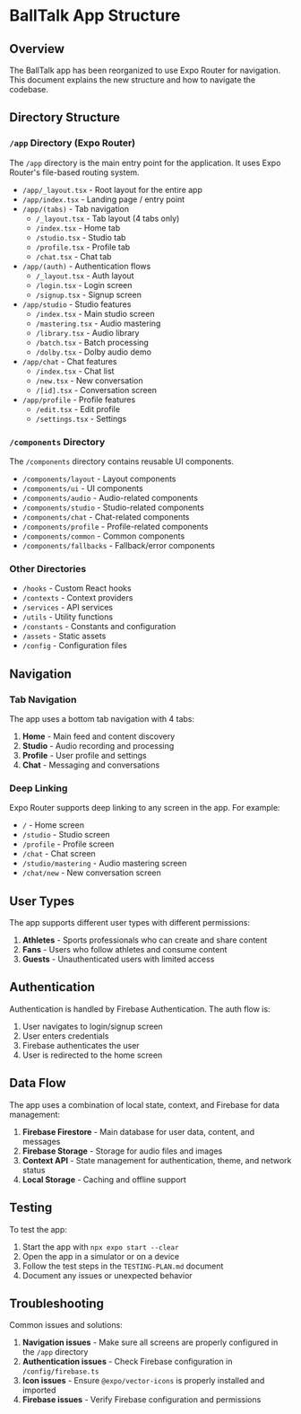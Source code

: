 # BallTalk App Structure

## Overview

The BallTalk app has been reorganized to use Expo Router for navigation. This document explains the new structure and how to navigate the codebase.

## Directory Structure

### `/app` Directory (Expo Router)

The `/app` directory is the main entry point for the application. It uses Expo Router's file-based routing system.

- `/app/_layout.tsx` - Root layout for the entire app
- `/app/index.tsx` - Landing page / entry point
- `/app/(tabs)` - Tab navigation
  - `/_layout.tsx` - Tab layout (4 tabs only)
  - `/index.tsx` - Home tab
  - `/studio.tsx` - Studio tab
  - `/profile.tsx` - Profile tab
  - `/chat.tsx` - Chat tab
- `/app/(auth)` - Authentication flows
  - `/_layout.tsx` - Auth layout
  - `/login.tsx` - Login screen
  - `/signup.tsx` - Signup screen
- `/app/studio` - Studio features
  - `/index.tsx` - Main studio screen
  - `/mastering.tsx` - Audio mastering
  - `/library.tsx` - Audio library
  - `/batch.tsx` - Batch processing
  - `/dolby.tsx` - Dolby audio demo
- `/app/chat` - Chat features
  - `/index.tsx` - Chat list
  - `/new.tsx` - New conversation
  - `/[id].tsx` - Conversation screen
- `/app/profile` - Profile features
  - `/edit.tsx` - Edit profile
  - `/settings.tsx` - Settings

### `/components` Directory

The `/components` directory contains reusable UI components.

- `/components/layout` - Layout components
- `/components/ui` - UI components
- `/components/audio` - Audio-related components
- `/components/studio` - Studio-related components
- `/components/chat` - Chat-related components
- `/components/profile` - Profile-related components
- `/components/common` - Common components
- `/components/fallbacks` - Fallback/error components

### Other Directories

- `/hooks` - Custom React hooks
- `/contexts` - Context providers
- `/services` - API services
- `/utils` - Utility functions
- `/constants` - Constants and configuration
- `/assets` - Static assets
- `/config` - Configuration files

## Navigation

### Tab Navigation

The app uses a bottom tab navigation with 4 tabs:

1. **Home** - Main feed and content discovery
2. **Studio** - Audio recording and processing
3. **Profile** - User profile and settings
4. **Chat** - Messaging and conversations

### Deep Linking

Expo Router supports deep linking to any screen in the app. For example:

- `/` - Home screen
- `/studio` - Studio screen
- `/profile` - Profile screen
- `/chat` - Chat screen
- `/studio/mastering` - Audio mastering screen
- `/chat/new` - New conversation screen

## User Types

The app supports different user types with different permissions:

1. **Athletes** - Sports professionals who can create and share content
2. **Fans** - Users who follow athletes and consume content
3. **Guests** - Unauthenticated users with limited access

## Authentication

Authentication is handled by Firebase Authentication. The auth flow is:

1. User navigates to login/signup screen
2. User enters credentials
3. Firebase authenticates the user
4. User is redirected to the home screen

## Data Flow

The app uses a combination of local state, context, and Firebase for data management:

1. **Firebase Firestore** - Main database for user data, content, and messages
2. **Firebase Storage** - Storage for audio files and images
3. **Context API** - State management for authentication, theme, and network status
4. **Local Storage** - Caching and offline support

## Testing

To test the app:

1. Start the app with `npx expo start --clear`
2. Open the app in a simulator or on a device
3. Follow the test steps in the `TESTING-PLAN.md` document
4. Document any issues or unexpected behavior

## Troubleshooting

Common issues and solutions:

1. **Navigation issues** - Make sure all screens are properly configured in the `/app` directory
2. **Authentication issues** - Check Firebase configuration in `/config/firebase.ts`
3. **Icon issues** - Ensure `@expo/vector-icons` is properly installed and imported
4. **Firebase issues** - Verify Firebase configuration and permissions 
